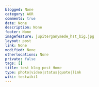 ```yaml
---
blogged: None
category: AOR
comments: true
date: None
description: None
footer: None
imagefeature: jupiterganymede_hst_big.jpg
layout: post
link: None
modified: None
otherlocations: None
private: false
tags: []
title: test blog post Home
type: photo|video|status|quote|link
wiki: testwiki1
---
```

<!--summary-->